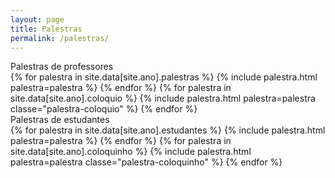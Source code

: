 ```yaml
---
layout: page
title: Palestras
permalink: /palestras/
---
```


<div class="accordion" id="accordion">
    <div class="accordion-item border-0">
        <div class="accordion-header">
            <div class="collapsed post-resumo rounded-0" type="button" data-bs-toggle="collapse" data-bs-target="#collapseProfessores" aria-expanded="false" aria-controls="collapseProfessores">
                <i class="fa-solid fa-caret-right"></i> Palestras de professores
            </div>
        </div>
        <div id="collapseProfessores" class="accordion-collapse collapse" data-bs-parent="#accordion">
            <div class="accordion-body p-0">
                <section class="atividades">
                    <div class="row">
                        {% for palestra in site.data[site.ano].palestras %}
                            {% include palestra.html palestra=palestra %}
                        {% endfor %}
                        {% for palestra in site.data[site.ano].coloquio %}
                            {% include palestra.html palestra=palestra classe="palestra-coloquio" %}
                        {% endfor %}
                    </div>
                </section>
            </div>
        </div>
    </div>
    <div class="accordion-item border-0">
        <div class="accordion-header">
            <div class="collapsed post-resumo rounded-0" type="button" data-bs-toggle="collapse" data-bs-target="#collapseEstudantes" aria-expanded="false" aria-controls="collapseEstudantes">
                <i class="fa-solid fa-caret-right"></i> Palestras de estudantes
            </div>
        </div>
        <div id="collapseEstudantes" class="accordion-collapse collapse" data-bs-parent="#accordion">
            <div class="accordion-body">
                <section class="atividades">
                    <div class="row">
                        {% for palestra in site.data[site.ano].estudantes %}
                            {% include palestra.html palestra=palestra %}
                        {% endfor %}
                        {% for palestra in site.data[site.ano].coloquinho %}
                            {% include palestra.html palestra=palestra classe="palestra-coloquinho" %}
                        {% endfor %}
                    </div>
                </section>
            </div>
        </div>
    </div>
</div>